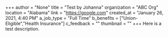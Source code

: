 +++
author = "None"
title = "Test by Johanna"
organization = "ABC Org"
location = "Alabama"
link = "https://google.com"
created_at = "January 26, 2021, 4:40 PM"
a_job_type = "Full Time"
b_benefits = ["Union-Eligible","Health Insurance"]
c_feedback = ""
thumbnail = ""
+++
Here is a test description.